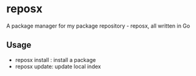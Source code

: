 # reposx
A package manager for my package repository - reposx, all written in Go
## Usage
- reposx install <package>: install a package
- reposx update: update local index
